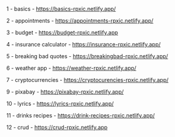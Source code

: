 1 - basics - https://basics-rpxic.netlify.app/

2 - appointments - https://appointments-rpxic.netlify.app/

3 - budget - https://budget-rpxic.netlify.app

4 - insurance calculator - https://insurance-rpxic.netlify.app/

5 - breaking bad quotes - https://breakingbad-rpxic.netlify.app/

6 - weather app - https://weather-rpxic.netlify.app/

7 - cryptocurrencies - https://cryptocurencies-rpxic.netlify.app/

9 - pixabay - https://pixabay-rpxic.netlify.app/

10 - lyrics - https://lyrics-rpxic.netlify.app/

11 - drinks recipes - https://drink-recipes-rpxic.netlify.app/

12 - crud - https://crud-rpxic.netlify.app

